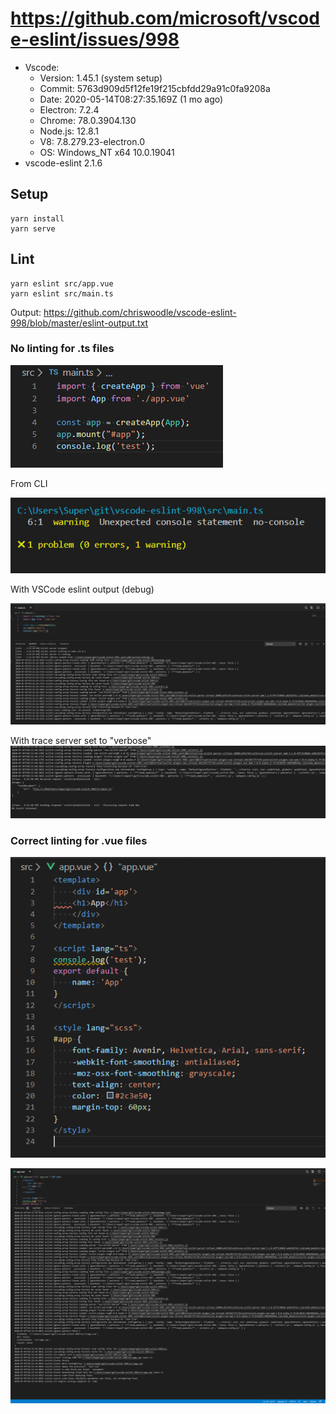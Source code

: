 # https://github.com/microsoft/vscode-eslint/issues/998

* Vscode:
    - Version: 1.45.1 (system setup)
    - Commit: 5763d909d5f12fe19f215cbfdd29a91c0fa9208a
    - Date: 2020-05-14T08:27:35.169Z (1 mo ago)
    - Electron: 7.2.4
    - Chrome: 78.0.3904.130
    - Node.js: 12.8.1
    - V8: 7.8.279.23-electron.0
    - OS: Windows_NT x64 10.0.19041
* vscode-eslint 2.1.6

## Setup
```
yarn install
yarn serve
```

## Lint 
```
yarn eslint src/app.vue
yarn eslint src/main.ts
```

Output: https://github.com/chriswoodle/vscode-eslint-998/blob/master/eslint-output.txt


### No linting for .ts files
![Image 1](https://raw.githubusercontent.com/chriswoodle/vscode-eslint-998/master/ts-file-not-linted.png)

From CLI

![Image 2](https://raw.githubusercontent.com/chriswoodle/vscode-eslint-998/master/expected-lint.png)

With VSCode eslint output (debug)

![Image 3](https://raw.githubusercontent.com/chriswoodle/vscode-eslint-998/master/expected-lint-vscode-output.png)

With trace server set to "verbose"
![Image 4](https://raw.githubusercontent.com/chriswoodle/vscode-eslint-998/master/trace-server.png)

### Correct linting for .vue files
![Image 5](https://raw.githubusercontent.com/chriswoodle/vscode-eslint-998/master/vue-sfc-correct-linting.png)

![Image 6](https://raw.githubusercontent.com/chriswoodle/vscode-eslint-998/master/vue-sfc-correct-linting-output.png)